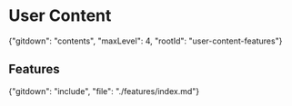 # User Content

{"gitdown": "contents", "maxLevel": 4, "rootId": "user-content-features"}


## Features

{"gitdown": "include", "file": "./features/index.md"}


